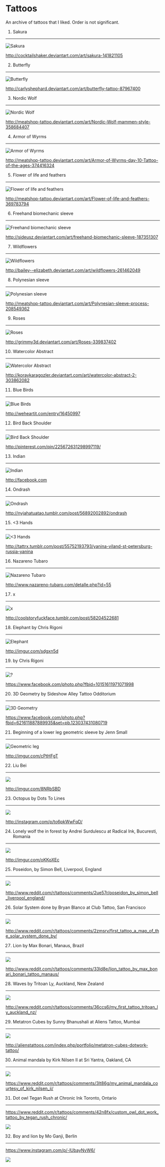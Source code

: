 Tattoos
=======

An archive of tattoos that I liked.
Order is not significant.


1. Sakura
---------

![Sakura](t/1.jpg)

<http://cocktailshaker.deviantart.com/art/sakura-141821105>


2. Butterfly
------------

![Butterfly](t/2.jpg)

<http://carlyshephard.deviantart.com/art/butterfly-tattoo-87967400>


3. Nordic Wolf
--------------

![Nordic Wolf](t/3.jpg)

<http://meatshop-tattoo.deviantart.com/art/Nordic-Wolf-mammen-style-358684407>


4. Armor of Wyrms
-----------------

![Armor of Wyrms](t/4.jpg)

<http://meatshop-tattoo.deviantart.com/art/Armor-of-Wyrms-day-10-Tattoo-of-the-ages-374416324>


5. Flower of life and feathers
------------------------------

![Flower of life and feathers](t/5.jpg)

<http://meatshop-tattoo.deviantart.com/art/Flower-of-life-and-feathers-369783794>


6. Freehand biomechanic sleeve
------------------------------

![Freehand biomechanic sleeve](t/6.jpg)

<http://sideusz.deviantart.com/art/freehand-biomechanic-sleeve-187351307>


7. Wildflowers
--------------

![Wildflowers](t/7.jpg)

<http://bailey--elizabeth.deviantart.com/art/wildflowers-261462049>


8. Polynesian sleeve
--------------------

![Polynesian sleeve](t/8.jpg)

<http://meatshop-tattoo.deviantart.com/art/Polynesian-sleeve-process-208549362>


9. Roses
--------

![Roses](t/9.jpg)

<http://grimmy3d.deviantart.com/art/Roses-339837402>


10. Watercolor Abstract
-----------------------

![Watercolor Abstract](t/10.jpg)

<http://koraykaragozler.deviantart.com/art/watercolor-abstract-2-303862082>


11. Blue Birds
--------------

![Blue Birds](t/11.jpg)

<http://weheartit.com/entry/16450997>


12. Bird Back Shoulder
----------------------

![Bird Back Shoulder](t/12.jpg)

<http://pinterest.com/pin/225672631298997119/>


13. Indian
----------

![Indian](t/13.jpg)

<http://facebook.com>


14. Ondrash
-----------

![Ondrash](t/14.jpg)

<http://nyjahatuatao.tumblr.com/post/56892002892/ondrash>


15. &lt;3 Hands
---------------

![&lt;3 Hands](t/15.jpg)

<http://tattrx.tumblr.com/post/55752193793/yanina-viland-st-petersburg-russia-yanina>


16. Nazareno Tubaro
-------------------

![Nazareno Tubaro](t/16.jpg)

<http://www.nazareno-tubaro.com/detalle.php?id=55>


17. x
-----

![x](t/17.jpg)

<http://coolstoryfuckface.tumblr.com/post/58204522681>


18. Elephant by Chris Rigoni
----------------------------

![Elephant](t/18.jpg)

<http://imgur.com/sdgxn5d>


19. by Chris Rigoni
-------------------

![?](t/19.jpg)

<https://www.facebook.com/photo.php?fbid=10151611971071998>


20. 3D Geometry by Sideshow Alley Tattoo Odditorium
---------------------------------------------------

![3D Geometry](t/20.jpg)

<https://www.facebook.com/photo.php?fbid=621611887889935&set=pb.123037431080719>


21. Beginning of a lower leg geometric sleeve by Jenn Small
-----------------------------------------------------------

![Geometric leg](t/21.jpg)

<http://imgur.com/cPtHFgT>


22. Liu Bei
-----------

![](t/22.jpg)

<http://imgur.com/8NRbSBD>


23. Octopus by Dots To Lines
----------------------------

![](t/23.jpg)

<http://instagram.com/p/to6pkWwFqD/>


24. Lonely wolf the in forest by Andrei Surdulescu at Radical Ink, Bucuresti, Romania
-------------------------------------------------------------------------------------

![](t/24.jpg)

<http://imgur.com/oKKoXEc>


25. Poseidon, by Simon Bell, Liverpool, England
-----------------------------------------------

![](t/25.jpg)

<http://www.reddit.com/r/tattoos/comments/2ue57r/poseidon_by_simon_bell_liverpool_england/>


26. Solar System done by Bryan Blanco at Club Tattoo, San Francisco
-------------------------------------------------------------------

![](t/26.jpg)

<http://www.reddit.com/r/tattoos/comments/2zmsrv/first_tattoo_a_map_of_the_solar_system_done_by/>


27. Lion by Max Bonari, Manaus, Brazil
--------------------------------------

![](t/27.jpg)

<http://www.reddit.com/r/tattoos/comments/33ld8e/lion_tattoo_by_max_bonari_bonari_tattoo_manaus/>


28. Waves by Tritoan Ly, Auckland, New Zealand
----------------------------------------------

![](t/28.jpg)

<http://www.reddit.com/r/tattoos/comments/36ccs6/my_first_tattoo_tritoan_ly_auckland_nz/>


29. Metatron Cubes by Sunny Bhanushali at Aliens Tattoo, Mumbai
---------------------------------------------------------------

![](t/29.jpg)

<http://alienstattoos.com/index.php/portfolio/metatron-cubes-dotwork-tattoo/>


30. Animal mandala by Kirk Nilsen II at Sri Yantra, Oakland, CA
---------------------------------------------------------------

![](t/30.jpg)

<https://www.reddit.com/r/tattoos/comments/3lt86g/my_animal_mandala_courtesy_of_kirk_nilsen_ii/>


31. Dot owl Tegan Rush at Chronic Ink Toronto, Ontario
-------------------------------------------------------

<https://www.reddit.com/r/tattoos/comments/42n8fx/custom_owl_dot_work_tattoo_by_tegan_rush_chronic/>

![](t/31.jpg)


32. Boy and lion by Mo Ganji, Berlin
------------------------------------

<https://www.instagram.com/p/-lUbayNvW6/>

![](t/32.jpg)
